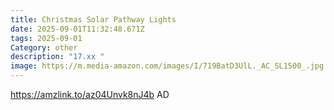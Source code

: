 ```yaml
---
title: Christmas Solar Pathway Lights
date: 2025-09-01T11:32:48.671Z
tags: 2025-09-01
Category: other
description: "17.xx "
image: https://m.media-amazon.com/images/I/719BatD3UlL._AC_SL1500_.jpg
---
```

https://amzlink.to/az04Unvk8nJ4b
AD